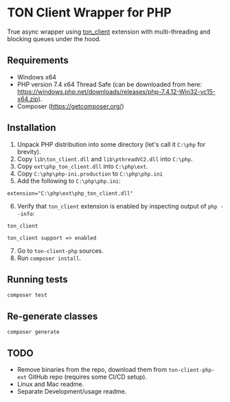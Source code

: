 ﻿# TON Client Wrapper for PHP

True async wrapper using [ton_client](https://github.com/radianceteam/ton-client-php-ext/) extension
with multi-threading and blocking queues under the hood.

## Requirements

 - Windows x64
 - PHP version 7.4 x64 Thread Safe (can be downloaded from here: https://windows.php.net/downloads/releases/php-7.4.12-Win32-vc15-x64.zip).
 - Composer (https://getcomposer.org/)

## Installation

1. Unpack PHP distribution into some directory (let's call it `C:\php` for brevity).
2. Copy `lib\ton_client.dll` and `lib\pthreadVC2.dll` into `C:\php`.
3. Copy `ext\php_ton_client.dll` into `C:\php\ext`.
4. Copy `C:\php\php-ini.production` to `C:\php\php.ini`
5. Add the following to `C:\php\php.ini`: 

```
extension="C:\php\ext\php_ton_client.dll"
```

6. Verify that `ton_client` extension is enabled by inspecting output of `php --info`:

```
ton_client

ton_client support => enabled
```

7. Go to `ton-client-php` sources.
8. Run `composer install`.

## Running tests

```
composer test
```

## Re-generate classes

```
composer generate
```

## TODO

 - Remove binaries from the repo, download them from `ton-client-php-ext` GitHub repo (requires some CI/CD setup).
 - Linux and Mac readme.
 - Separate Development/usage readme.
 